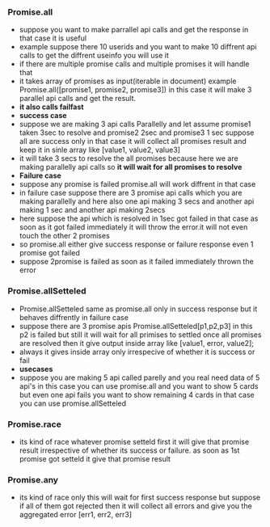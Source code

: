 ### Promise.all

- suppose you want to make parrallel api calls and get the response in that case it is useful
- example suppose there 10 userids and you want to make 10 diffrent api calls to get the diffrent useinfo you will use it
- if there are multiple promise calls and multiple promises it will handle that
- it takes array of promises as input(iterable in document) example Promise.all([promise1, promise2, promise3]) in this case it will make 3 parallel api calls and get the result.
- **it also calls failfast**
- **success case**
- suppose we are making 3 api calls Parallelly and let assume promise1 taken 3sec to resolve and promise2 2sec and promise3 1 sec suppose all are success only in that case it will collect all promises result and keep it in sinle array like [value1, value2, value3]
- it will take 3 secs to resolve the all promises because here we are making parallelly api calls so **it will wait for all promises to resolve**
- **Failure case**
- suppose any promise is failed promise.all will work diffrent in that case
- in failure case suppose there are 3 promise api calls which you are making parallelly and here also one api making 3 secs and another api making 1 sec and another api making 2secs
- here suppose the api which is resolved in 1sec got failed in that case as soon as it got failed immediately it will throw the error.it will not even touch the other 2 promises
- so promise.all either give success response or failure response even 1 promise got failed
- suppose 2promise is failed as soon as it failed immediately thrown the error

### Promise.allSetteled

- Promise.allSetteled same as promise.all only in success response but it behaves diffrently in failure case
- suppose there are 3 promise apis Promise.allSetteled[p1,p2,p3] in this p2 is failed but still it will wait for all primises to settled once all promises are resolved then it give output inside array like [value1, error, value2];
- always it gives inside array only irrespecive of whether it is success or fail
- **usecases**
- suppose you are making 5 api called parelly and you real need data of 5 api's in this case you can use promise.all and you want to show 5 cards but even one api fails you want to show remaining 4 cards in that case you can use promise.allSetteled

### Promise.race

- its kind of race whatever promise setteld first it will give that promise result irrespective of whether its success or failure. as soon as 1st promise got setteld it give that promise result

### Promise.any

- its kind of race only this will wait for first success response but suppose if all of them got rejected then it will collect all errors and give you the aggregated error [err1, err2, err3]
